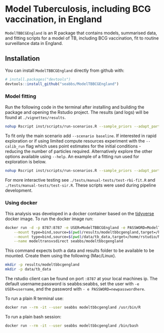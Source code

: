 
Model Tuberculosis, including BCG vaccination, in England
=========================================================

`ModelTBBCGEngland` is an R package that contains models, summarised data, and fitting scripts for a model of TB, including BCG vaccination, fit to routine surveillance data in England.

Installation
------------

You can install `ModelTBBCGEngland` directly from github with:

``` r
# install.packages("devtools")
devtools::install_github("seabbs/ModelTBBCGEngland")
```

### Model fitting

Run the following code in the terminal after installing and building the package and opening the Rstudio project. The results (and logs) will be found at `./vignettes/results`.

``` bash
nohup Rscript inst/scripts/run-scenarios.R --sample_priors --adapt_part --fit --reports
```

To fit only the main scenario add `--scenario baseline`. If interested in rapid exploration or if using limited compute resources experiment with the `--calib_run` flag which uses point estimates for the initial conditions - reducing the number of particles required. Alternatively explore the other options available using `--help`. An example of a fitting run used for exploration is below.

``` bash
nohup Rscript inst/scripts/run-scenarios.R --sample_priors --adapt_part --fit --reports --cores 16 --calib_run --scenario transmisson_varies_all
```

For more interactive testing see `./tests/manual-tests/test-rbi-fit.R` and `./tests/manual-tests/test-sir.R`. These scripts were used during pipeline development.

### Using docker

This analysis was developed in a docker container based on the [tidyverse](https://hub.docker.com/r/rocker/tidyverse/) docker image. To run the docker image run:

``` bash
docker run -d -p 8787:8787 -e USER=ModelTBBCGEngland -e PASSWORD=ModelTBBCGEngland \
    --mount type=bind,source=$(pwd)/results/modeltbbcgengland,target=/home/rstudio/ModelTBBCGEngland/vignettes/results \
    --mount type=bind,source=$(pwd)/data/tb_data,target=/home/rstudio/ModelTBBCGEngland/data-raw/tb_data \
    --name modeltransvsdirect seabbs/modeltbbcgengland
```

This command expects both a data and results folder to be available to be mounted. Create them using the following (Mac/Linux).

``` bash
mkdir -p results/modeltbbcgengland
mkdir -p data/tb_data
```

The rstudio client can be found on port `:8787` at your local machines ip. The default username:password is seabbs:seabbs, set the user with `-e USER=username`, and the password with `- e PASSWORD=newpasswordhere`.

To run a plain R terminal use:

``` bash
docker run --rm -it --user seabbs modeltbbcgengland /usr/bin/R
```

To run a plain bash session:

``` bash
docker run --rm -it --user seabbs modeltbbcgengland /bin/bash
```
